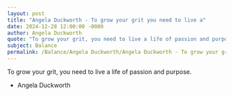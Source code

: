 ```yaml
---
layout: post
title: "Angela Duckworth - To grow your grit you need to live a"
date: 2024-12-28 12:00:00 -0000
author: Angela Duckworth
quote: "To grow your grit, you need to live a life of passion and purpose."
subject: Balance
permalink: /Balance/Angela Duckworth/Angela Duckworth - To grow your grit you need to live a
---
```


To grow your grit, you need to live a life of passion and purpose.

- Angela Duckworth
